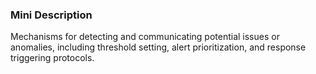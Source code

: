 ### Mini Description

Mechanisms for detecting and communicating potential issues or anomalies, including threshold setting, alert prioritization, and response triggering protocols.
